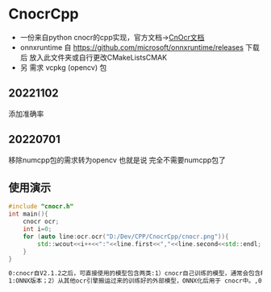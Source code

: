 # CnocrCpp

- 一份来自python cnocr的cpp实现，官方文档->[CnOcr文档](https://cnocr.readthedocs.io/zh/latest/)
- onnxruntime 自 https://github.com/microsoft/onnxruntime/releases 下载后 放入此文件夹或自行更改CMakeListsCMAK
- 另 需求 vcpkg (opencv) 包
## 20221102

添加准确率

## 20220701

移除numcpp包的需求转为opencv
也就是说 完全不需要numcpp包了

## 使用演示

```cpp
#include "cnocr.h"
int main(){
    cnocr ocr;
    int i=0;
    for (auto line:ocr.ocr("D:/Dev/CPP/CnocrCpp/cnocr.png")){
        std::wcout<<i++<<":"<<line.first<<","<<line.second<<std::endl;
    }
}

```
```sh
0:cnocr自V2.1.2之后，可直接使用的模型包含两类:1）cnocr自己训练的模型，通常会包含PyTorch和,0.511289
1:ONNX版本；2）从其他ocr引擎搬运过来的训练好的外部模型，ONNX化后用于 cnocr中。,0.721081
```